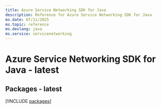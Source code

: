```yaml
---
title: Azure Service Networking SDK for Java
description: Reference for Azure Service Networking SDK for Java
ms.date: 07/11/2025
ms.topic: reference
ms.devlang: java
ms.service: servicenetworking
---
```

# Azure Service Networking SDK for Java - latest
## Packages - latest
[!INCLUDE [packages](service-networking-index.md)]
